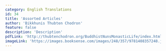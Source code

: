 ```yaml
---
category: English Translations
id: 34
title: 'Assorted Articles'
author: 'Bikkhunis Thubten Chodron'
feature: false
description: 'Description'
pdfLink: 'http://thubtenchodron.org/BuddhistNunsMonasticLife/index.html'
imageLink: 'https://images.booksense.com/images/248/357/9781408357248.jpg'
---
```

